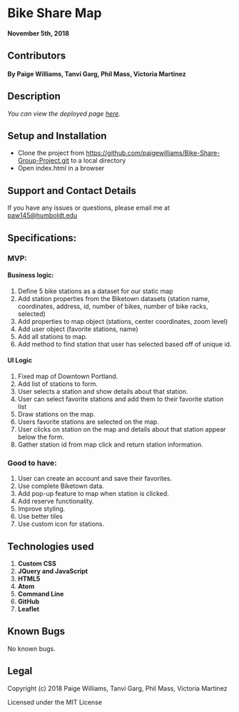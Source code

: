 # Bike Share Map

#### November 5th, 2018

## Contributors

#### By **Paige Williams, Tanvi Garg, Phil Mass, Victoria Martinez**

## Description

_You can view the deployed page [here](https://paigewilliams.github.io/Bike-Share-Group-Project/)._

## Setup and Installation

* Clone the project from https://github.com/paigewilliams/Bike-Share-Group-Project.git to a local directory
* Open index.html in a browser

## Support and Contact Details

If you have any issues or questions, please email me at paw145@humboldt.edu

## Specifications:
### MVP:
#### Business logic:
1. Define 5 bike stations as a dataset for our static map
2. Add station properties from the Biketown datasets (station name, coordinates, address, id, number of bikes, number of bike racks, selected)
3. Add properties to map object (stations, center coordinates, zoom level)
4. Add user object (favorite stations, name)
5. Add all stations to map.
6. Add method to find station that user has selected based off of unique id.

#### UI Logic
1. Fixed map of Downtown Portland.
2. Add list of stations to form.
3. User selects a station and show details about that station.
4. User can select favorite stations and add them to their favorite station list
5. Draw stations on the map.
6. Users favorite stations are selected on the map.
7. User clicks on station on the map and details about that station appear below the form.
8. Gather station id from map click and return station information.

### Good to have:
1. User can create an account and save their favorites.
2. Use complete Biketown data.
3. Add pop-up feature to map when station is clicked.
4. Add reserve functionality.
5. Improve styling.
6. Use better tiles
7. Use custom icon for stations.

## Technologies used
1. **Custom CSS**
2. **JQuery and JavaScript**
3. **HTML5**
4. **Atom**
5. **Command Line**
6. **GitHub**
7. **Leaflet**

## Known Bugs
No known bugs.

## Legal

Copyright (c) 2018 Paige Williams, Tanvi Garg, Phil Mass, Victoria Martinez

Licensed under the MIT License
